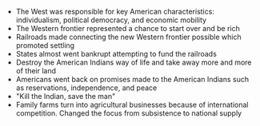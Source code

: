 - The West was responsible for key American characteristics: individualism, political democracy, and economic mobility
- The Western frontier represented a chance to start over and be rich
- Railroads made connecting the new Western frontier possible which promoted settling
- States almost went bankrupt attempting to fund the railroads
- Destroy the American Indians way of life and take away more and more of their land
- Americans went back on promises made to the American Indians such as reservations, independence, and peace
- "Kill the Indian, save the man"
- Family farms turn into agricultural businesses because of international competition. Changed the focus from subsistence to national supply